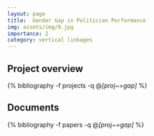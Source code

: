 ```yaml
---
layout: page
title:  Gender Gap in Politician Performance 
img: assets/img/9.jpg
importance: 2
category: vertical linkages
---
```


## Project overview

<div class="publications">

  {% bibliography -f projects -q @*[proj~=gap]* %}

</div>

## Documents

<div class="publications">

  {% bibliography -f papers -q @*[proj~=gap]* %}

</div>


